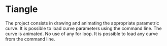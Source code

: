 # Tiangle

The project consists in drawing and animating the appropriate parametric curve. 
It is possible to load curve parameters using the command line. 
The curve is animated. 
No use of any for loop. 
It is possible to load any curve from the command line.
